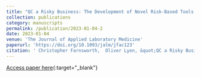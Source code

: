 ```yaml
---
title: "QC a Risky Business: The Development of Novel Risk-Based Tools for Assessing QC Methods"
collection: publications
category: manuscripts
permalink: /publication/2023-01-04-2
date: 2023-01-04
venue: 'The Journal of Applied Laboratory Medicine'
paperurl: 'https://doi.org/10.1093/jalm/jfac123'
citation: ' Christopher Farnsworth,  Oliver Lyon, &quot;QC a Risky Business: The Development of Novel Risk-Based Tools for Assessing QC Methods.&quot; The Journal of Applied Laboratory Medicine, 2023.'
---
```

[Access paper here](https://doi.org/10.1093/jalm/jfac123){:target="_blank"}
